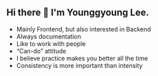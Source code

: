 ## Hi there 👋 I'm Younggyoung Lee.

- Mainly Frontend, but also interested in Backend
- Always documentation
- Like to work with people
- “Can-do” attitude
- I believe practice makes you better all the time
- Consistency is more important than intensity
